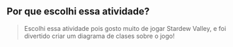 ## Por que escolhi essa atividade?
> Escolhi essa atividade pois gosto muito de jogar Stardew Valley, e foi divertido criar um diagrama de clases sobre o jogo!